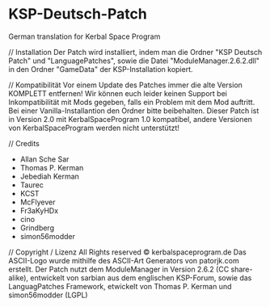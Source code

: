 # KSP-Deutsch-Patch
German translation for Kerbal Space Program

// Installation
Der Patch wird installiert, indem man die Ordner "KSP Deutsch Patch" und "LanguagePatches", sowie die Datei "ModuleManager.2.6.2.dll" in den Ordner "GameData" der KSP-Installation kopiert.

// Kompatibilität
Vor einem Update des Patches immer die alte Version KOMPLETT entfernen!
Wir können euch leider keinen Support bei Inkompatibilität mit Mods gegeben, falls ein Problem mit dem Mod auftritt. Bei einer Vanilla-Installantion den Ordner bitte beibehalten.
Dieser Patch ist in Version 2.0 mit KerbalSpaceProgram 1.0 kompatibel, andere Versionen von KerbalSpaceProgram werden nicht unterstützt!

// Credits
- Allan Sche Sar
- Thomas P. Kerman
- Jebediah Kerman
- Taurec
- KCST
- McFlyever
- Fr3aKyHDx
- cino
- Grindberg
- simon56modder


// Copyright / Lizenz
All Rights reserved © kerbalspaceprogram.de
Das ASCII-Logo wurde mithilfe des ASCII-Art Generators von patorjk.com erstellt.
Der Patch nutzt dem ModuleManager in Version 2.6.2 (CC share-alike), entwickelt von sarbian aus dem englischen KSP-Forum, 
sowie das LanguagPatches Framework, etwickelt von Thomas P. Kerman und simon56modder (LGPL)
